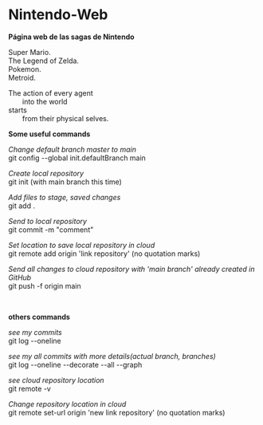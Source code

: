 # Nintendo-Web
**Página web de las sagas de Nintendo**

Super Mario. \
The Legend of Zelda.\
Pokemon. <br />
Metroid.


The action of every agent <br />
  into the world <br />
starts <br />
  from their physical selves. <br />

**Some useful commands**

_Change default branch master to main_\
git config --global init.defaultBranch main

_Create local repository_\
git init (with main branch this time)

_Add files to stage, saved changes_\
git add .
 
_Send to local repository_\
git commit -m "comment"

_Set location to save local repository in cloud_\
git remote add origin 'link repository' (no quotation marks)

_Send all changes to cloud repository with 'main branch' already created in GitHub_\
git push -f origin main

<br />

**others commands**

_see my commits_\
git log --oneline

_see my all commits with more details(actual branch, branches)_\
git log --oneline --decorate --all --graph

_see cloud repository location_\
git remote -v

_Change repository location in cloud_\
git remote set-url origin 'new link repository' (no quotation marks)
